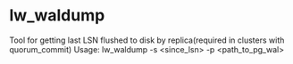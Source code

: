 # lw_waldump
Tool for getting last LSN flushed to disk by replica(required in clusters with quorum_commit)
Usage: lw_waldump -s <since_lsn> -p <path_to_pg_wal>
